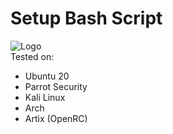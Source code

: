 
# Setup Bash Script
![Logo](https://github.com/Nikelandjelo/autoConf/main/readme.gif "Logo")  
Tested on:  
+ Ubuntu 20
+ Parrot Security
+ Kali Linux
+ Arch
+ Artix (OpenRC)